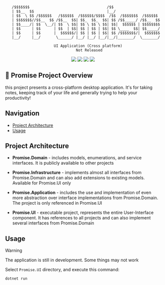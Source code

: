 ```
   /$$$$$$$                                   /$$                    
   | $$__  $$                                 |__/                    
   | $$  \ $$ /$$$$$$   /$$$$$$  /$$$$$$/$$$$  /$$  /$$$$$$$  /$$$$$$ 
   | $$$$$$$//$$__  $$ /$$__  $$| $$_  $$_  $$| $$ /$$_____/ /$$__  $$
   | $$____/| $$  \__/| $$  \ $$| $$ \ $$ \ $$| $$|  $$$$$$ | $$$$$$$$
   | $$     | $$      | $$  | $$| $$ | $$ | $$| $$ \____  $$| $$_____/
   | $$     | $$      |  $$$$$$/| $$ | $$ | $$| $$ /$$$$$$$/|  $$$$$$$
   |__/     |__/       \______/ |__/ |__/ |__/|__/|_______/  \_______/

                      UI Application (Cross platform)
                                Not Released
```

<p align="center">
    <img src="https://img.shields.io/badge/C%23-black?style=flat-square&logo=sharp&logoColor=lightblue&logoSize=auto&label=Language&labelColor=gray&color=purple"/>
    <img src="https://img.shields.io/badge/Platform-black?style=flat-square&logo=appveyor&logoColor=yellow&logoSize=auto&label=Cross&labelColor=gray&color=blue"/>
    <img src="https://img.shields.io/badge/Architecture-black?style=flat-square&logo=appveyor&logoColor=red&logoSize=auto&label=Clean&labelColor=gray&color=green"/>
    <img src="https://img.shields.io/badge/9.0-black?style=flat-square&logo=appveyor&logoColor=red&logoSize=auto&label=.NET&labelColor=gray&color=purple"/>
</p>

## 📖 Promise Project Overview

this project presents a cross-platform desktop application. It's for taking notes, keeping track of your life and generally trying to help your productivity!

## Navigation

- [Project Architecture](#project-architecture)
- [Usage](#usage)

## Project Architecture

- **Promise.Domain** - includes models, enumerations, and service interfaces. It is publicly available to other projects

- **Promise.Infrastructure** - implements almost all interfaces from Promise.Domain and can also add extensions to existing models. Available for Promise.UI only

- **Promise.Application** - includes the use and implementation of even more abstraction over interface implementations from Promise.Domain. The project is only referenced in Promise.UI

- **Promise.UI** - executable project, represents the entire User-Interface component. It has references to all projects and can also implement several interfaces from Promise.Domain

## Usage

> [!WARNING]
> The application is still in development. Some things may not work

Select `Promise.UI` directory, and execute this command:
```
dotnet run
```
